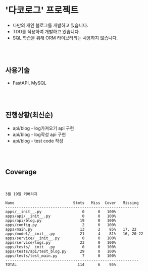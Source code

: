 # '다코로그' 프로젝트
- 나만의 개인 블로그를 개발하고 있습니다.
- TDD를 적용하여 개발하고 있습니다.
- SQL 학습을 위해 ORM 라이브러리는 사용하지 않습니다.

<br>
<br>

## 사용기술
- FastAPI, MySQL

<br>
<br>


## 진행상황(최신순)
- api/blog - log가져오기 api 구현
- api/blog - log작성 api 구현
- api/blog - test code 작성

<br>
<br>

## Coverage

<br>

```
3월 19일 커버리지

Name                          Stmts   Miss  Cover   Missing
-----------------------------------------------------------
apps/__init__.py                  0      0   100%
apps/api/__init__.py              0      0   100%
apps/api/blog.py                 19      0   100%
apps/config.py                    2      0   100%
apps/main.py                     13      2    85%   17, 22
apps/model/__init__.py           21      4    81%   16, 20-22
apps/service/__init__.py          0      0   100%
apps/service/logs.py             23      0   100%
apps/tests/__init__.py            0      0   100%
apps/tests/api/test_blog.py      29      0   100%
apps/tests/test_main.py           7      0   100%
-----------------------------------------------------------
TOTAL                           114      6    95%
```